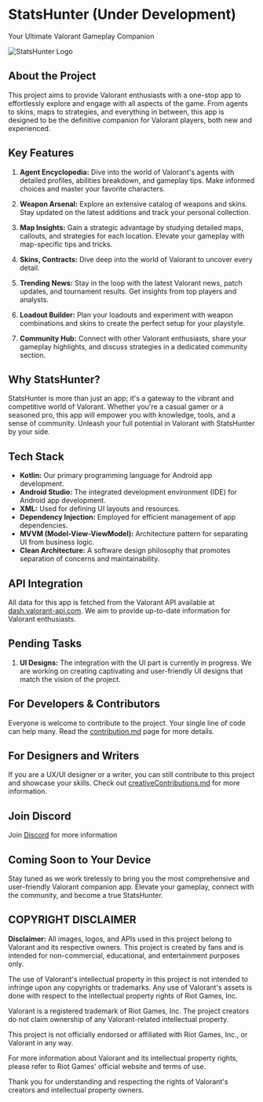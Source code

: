# StatsHunter (Under Development)

Your Ultimate Valorant Gameplay Companion

![StatsHunter Logo](https://github.com/Rohit-554/statsHunter/assets/48874687/240e3719-8bc7-4e42-a069-230b1a74a487)

## About the Project

This project aims to provide Valorant enthusiasts with a one-stop app to effortlessly explore and engage with all aspects of the game. From agents to skins, maps to strategies, and everything in between, this app is designed to be the definitive companion for Valorant players, both new and experienced.

## Key Features

1. **Agent Encyclopedia:** Dive into the world of Valorant's agents with detailed profiles, abilities breakdown, and gameplay tips. Make informed choices and master your favorite characters.

2. **Weapon Arsenal:** Explore an extensive catalog of weapons and skins. Stay updated on the latest additions and track your personal collection.

3. **Map Insights:** Gain a strategic advantage by studying detailed maps, callouts, and strategies for each location. Elevate your gameplay with map-specific tips and tricks.

4. **Skins, Contracts:** Dive deep into the world of Valorant to uncover every detail.

5. **Trending News:** Stay in the loop with the latest Valorant news, patch updates, and tournament results. Get insights from top players and analysts.

6. **Loadout Builder:** Plan your loadouts and experiment with weapon combinations and skins to create the perfect setup for your playstyle.

7. **Community Hub:** Connect with other Valorant enthusiasts, share your gameplay highlights, and discuss strategies in a dedicated community section.

## Why StatsHunter?

StatsHunter is more than just an app; it's a gateway to the vibrant and competitive world of Valorant. Whether you're a casual gamer or a seasoned pro, this app will empower you with knowledge, tools, and a sense of community. Unleash your full potential in Valorant with StatsHunter by your side.

## Tech Stack

- **Kotlin:** Our primary programming language for Android app development.
- **Android Studio:** The integrated development environment (IDE) for Android app development.
- **XML:** Used for defining UI layouts and resources.
- **Dependency Injection:** Employed for efficient management of app dependencies.
- **MVVM (Model-View-ViewModel):** Architecture pattern for separating UI from business logic.
- **Clean Architecture:** A software design philosophy that promotes separation of concerns and maintainability.


## API Integration

All data for this app is fetched from the Valorant API available at [dash.valorant-api.com](https://dash.valorant-api.com/). We aim to provide up-to-date information for Valorant enthusiasts.

## Pending Tasks

1. **UI Designs:** The integration with the UI part is currently in progress. We are working on creating captivating and user-friendly UI designs that match the vision of the project.


## For Developers & Contributors

Everyone is welcome to contribute to the project. Your single line of code can help many. Read the [contribution.md](https://github.com/Rohit-554/statsHunter/blob/master/contribution.md) page for more details.

## For Designers and Writers

If you are a UX/UI designer or a writer, you can still contribute to this project and showcase your skills. Check out [creativeContributions.md](https://github.com/Rohit-554/statsHunter/blob/master/Creativecontributions.md) for more information.

## Join Discord
Join [Discord](https://discord.gg/jZvBsBfD4) for more information <br>

## Coming Soon to Your Device

Stay tuned as we work tirelessly to bring you the most comprehensive and user-friendly Valorant companion app. Elevate your gameplay, connect with the community, and become a true StatsHunter.

## COPYRIGHT DISCLAIMER

**Disclaimer:** All images, logos, and APIs used in this project belong to Valorant and its respective owners. This project is created by fans and is intended for non-commercial, educational, and entertainment purposes only.

The use of Valorant's intellectual property in this project is not intended to infringe upon any copyrights or trademarks. Any use of Valorant's assets is done with respect to the intellectual property rights of Riot Games, Inc.

Valorant is a registered trademark of Riot Games, Inc. The project creators do not claim ownership of any Valorant-related intellectual property.

This project is not officially endorsed or affiliated with Riot Games, Inc., or Valorant in any way.

For more information about Valorant and its intellectual property rights, please refer to Riot Games' official website and terms of use.

Thank you for understanding and respecting the rights of Valorant's creators and intellectual property owners.

